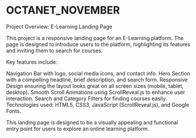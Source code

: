 # OCTANET_NOVEMBER
Project Overview: E-Learning Landing Page

 This project is a responsive landing page for an E-Learning platform. The page is designed to introduce users to the platform, highlighting its features and inviting them to search for courses.

Key features include:

Navigation Bar with logo, social media icons, and contact info.
Hero Section with a compelling headline, brief description, and search form.
Responsive Design ensuring the layout looks great on all screen sizes (mobile, tablet, desktop).
Smooth Scroll Animations using ScrollReveal.js to enhance user interaction.
Search and Category Filters for finding courses easily.
Technologies used: HTML5, CSS3, JavaScript (ScrollReveal.js), and Google Fonts.

This landing page is designed to be a visually appealing and functional entry point for users to explore an online learning platform.



